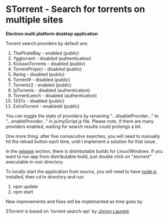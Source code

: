 # STorrent - Search for torrents on multiple sites

**Electron multi platform desktop application**

Torrent search providers by default are:

1. ThePirateBay - enabled (public)
2. Yggtorrent - disabled (authentication)
3. KickassTorrents - disabled (public)
4. TorrentProject - disabled (public)
5. Rarbg - disabled (public)
6. Torrent9 - disabled (public)
7. Torrentz2 - enabled (public)
8. IpTorrents - disabled (authentication)
9. TorrentLeech - disabled (authentication)
10. 1337x - disabled (public)
11. ExtraTorrent - enabledd (public)

You can toggle the state of providers by renaming "...disableProvider..." to "...enableProvider..." in js/myScript.js file. Please note, if there are many providers enabled, waiting for search results could prolongs a bit.

One more thing: after five consecutive searches, you will need to manually hit the reload button each time, until I implement a solution for that issue.

In the [release](https://github.com/SrdjanMilic/STorrent/releases) section, there is distributable builds for Linux/Windows. If you want to run app from distributable build, just double click on "storrent" executable in root directory.

To locally start the application from source, you will need to have [node.js](https://nodejs.org/en/) installed, then cd to directory and run:

1. npm update
2. npm start

New improvements and fixes will be implemented as time goes by.

STorrent is based on 'torrent-search-api' by [Jimmy Laurent](https://github.com/JimmyLaurent/torrent-search-api).
